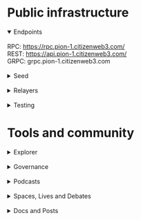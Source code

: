 # Public infrastructure 

<details open>
  <summary>Endpoints</summary>
  <br>
  RPC: <a href="https://rpc.pion-1.citizenweb3.com/">https://rpc.pion-1.citizenweb3.com/</a><br>
  REST: <a href="https://api.pion-1.citizenweb3.com/">https://api.pion-1.citizenweb3.com/</a><br>
  GRPC: <span title="GRPC" class="text-nowrap text-base text-primary hover:font-semibold cursor-pointer" text="grpc.pion-1.citizenweb3.com">grpc.pion-1.citizenweb3.com</span>
</details>
<br>
<details>
  <summary>Seed</summary>
c2ef6ab230e8a25c8e56a97aa2ca80ee867c8cb9@195.201.197.246:28656
</details>
<br>
<details>
  <summary>Relayers</summary>
</details>
<br>
<details>
  <summary>Testing</summary>
  Testnet Wednesday Participant
</details>

# Tools and community

<details>
  <summary>Explorer</summary>
  <a href="https://validatorinfo.com/networks">Validator Info</a><br>
</details>
<br>
<details>
  <summary>Governance</summary>
  <a href="https://www.mintscan.io/neutron-testnet/dao/vault/?sector=proposals">Voting History</a><br>
</details>
<br>
<details>
  <summary>Podcasts</summary>
  <a href="https://www.citizenweb3.com/neutron">Bitcoin in School, Incintives and Governance with Spaydh</a><br>
</details>
<br>
<details>
  <summary>Spaces, Lives and Debates</summary>
  <a href="https://www.youtube.com/watch?v=umvecK_toi4&t">Neutron</a><br>
</details>
<br>
<details>
  <summary>Docs and Posts</summary>
  <a href="https://citizenweb3.github.io/manuscripts/neutron/">What is Neutron</a><br>
  <a href="https://citizenweb3.github.io/manuscripts/neutronstream/">Neutron stream</a><br>
  <a href="https://citizenweb3.github.io/manuscripts/neutron-guide/">Neutron Guide</a><br>
  <a href="https://citizenweb3.github.io/manuscripts/neutron-airdrop-staking/">Neutron: Airdrop and Staking</a><br>
</details>

